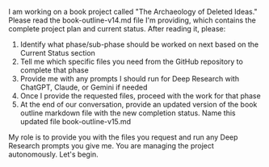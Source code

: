 I am working on a book project called "The Archaeology of Deleted Ideas." Please read the book-outline-v14.md file I'm providing, which contains the complete project plan and current status. After reading it, please:

1. Identify what phase/sub-phase should be worked on next based on the Current Status section
2. Tell me which specific files you need from the GitHub repository to complete that phase
3. Provide me with any prompts I should run for Deep Research with ChatGPT, Claude, or Gemini if needed
4. Once I provide the requested files, proceed with the work for that phase
5. At the end of our conversation, provide an updated version of the book outline markdown file with the new completion status. Name this updated file book-outline-v15.md

My role is to provide you with the files you request and run any Deep Research prompts you give me. You are managing the project autonomously. Let's begin.
